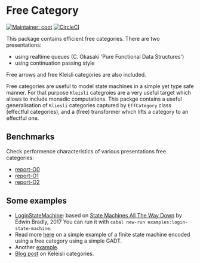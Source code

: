 # Free Category
[![Maintainer: coot](https://img.shields.io/badge/maintainer-coot-lightgrey.svg)](http://github.com/coot)
[![CircleCI](https://circleci.com/gh/coot/free-category/tree/master.svg?style=svg)](https://circleci.com/gh/coot/free-category/tree/master)

This package contains efficient free categories. There are two presentations:

* using realtime queues (C. Okasaki 'Pure Functional Data Structures')
* using continuation passing style

Free arrows and free Kleisli categories are also included.

Free categories are useful to model state machines in a simple yet type safe
manner.  For that purpose `Kleisli` categroies are a very useful target which
allows to include monadic computations.  This packge contains a useful
generalisation of `Kliesli` categories captured by `EffCategory` class
(effectful categories), and a (free) transformer which lifts a category to
an effectful one.

## Benchmarks

Check performence characteristics of various presentations free categories:

* [report-O0](/bench/raport-O0.md)
* [report-O1](/bench/raport-O1.md)
* [report-O2](/bench/raport-O2.md)

## Some examples
* [LoginStateMachine](https://github.com/coot/free-category/blob/master/examples/src/LoginStateMachine.hs):
  based on [State Machines All The Way
  Down](https://www.youtube.com/watch?v=xq7ZuSRgCR4) by Edwin Bradly, 2017 You
  can run it with `cabal new-run examples:login-state-machine`.
* Read more [here](https://coot.me/posts/finite-state-machines.html) on
  a simple example of a finite state machine encoded using a free category
  using a simple GADT.
* Another
  [example](https://github.com/coot/free-algebras/blob/master/examples/src/Control/Category/Free.hs).
* [Blog post](https://coot.me/posts/kleisli-categories-and-free-monads.html) on Keleisli categories.
